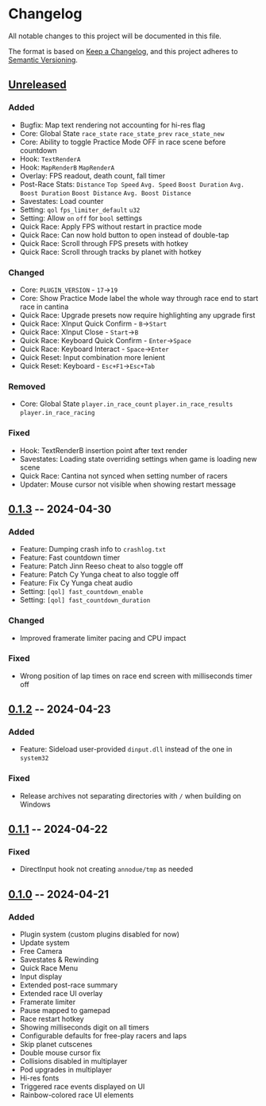 # Changelog

All notable changes to this project will be documented in this file.

The format is based on [Keep a Changelog](https://keepachangelog.com/en/1.1.0/),
and this project adheres to [Semantic Versioning](https://semver.org/spec/v2.0.0.html).

## [Unreleased]

### Added

- Bugfix: Map text rendering not accounting for hi-res flag
- Core: Global State `race_state` `race_state_prev` `race_state_new`
- Core: Ability to toggle Practice Mode OFF in race scene before countdown
- Hook: `TextRenderA`
- Hook: `MapRenderB` `MapRenderA`
- Overlay: FPS readout, death count, fall timer
- Post-Race Stats: `Distance` `Top Speed` `Avg. Speed` `Boost Duration` `Avg. Boost Duration` `Boost Distance` `Avg. Boost Distance`
- Savestates: Load counter
- Setting: `qol` `fps_limiter_default` `u32`
- Setting: Allow `on` `off` for `bool` settings
- Quick Race: Apply FPS without restart in practice mode
- Quick Race: Can now hold button to open instead of double-tap
- Quick Race: Scroll through FPS presets with hotkey
- Quick Race: Scroll through tracks by planet with hotkey


### Changed

- Core: `PLUGIN_VERSION` - `17`→`19`
- Core: Show Practice Mode label the whole way through race end to start race in cantina
- Quick Race: Upgrade presets now require highlighting any upgrade first
- Quick Race: XInput Quick Confirm - `B`→`Start`
- Quick Race: XInput Close - `Start`→`B`
- Quick Race: Keyboard Quick Confirm - `Enter`→`Space`
- Quick Race: Keyboard Interact - `Space`→`Enter`
- Quick Reset: Input combination more lenient
- Quick Reset: Keyboard - `Esc+F1`→`Esc+Tab`

### Removed

- Core: Global State `player.in_race_count` `player.in_race_results` `player.in_race_racing`

### Fixed

- Hook: TextRenderB insertion point after text render
- Savestates: Loading state overriding settings when game is loading new scene
- Quick Race: Cantina not synced when setting number of racers
- Updater: Mouse cursor not visible when showing restart message

## [0.1.3] -- 2024-04-30

### Added

- Feature: Dumping crash info to `crashlog.txt`
- Feature: Fast countdown timer
- Feature: Patch Jinn Reeso cheat to also toggle off
- Feature: Patch Cy Yunga cheat to also toggle off
- Feature: Fix Cy Yunga cheat audio
- Setting: `[qol] fast_countdown_enable`
- Setting: `[qol] fast_countdown_duration`

### Changed

- Improved framerate limiter pacing and CPU impact

### Fixed

- Wrong position of lap times on race end screen with milliseconds timer off

## [0.1.2] -- 2024-04-23

### Added

- Feature: Sideload user-provided `dinput.dll` instead of the one in `system32`

### Fixed

- Release archives not separating directories with `/` when building on Windows

## [0.1.1] -- 2024-04-22

### Fixed

- DirectInput hook not creating `annodue/tmp` as needed

## [0.1.0] -- 2024-04-21

### Added

- Plugin system (custom plugins disabled for now)
- Update system
- Free Camera
- Savestates & Rewinding
- Quick Race Menu
- Input display
- Extended post-race summary
- Extended race UI overlay
- Framerate limiter
- Pause mapped to gamepad
- Race restart hotkey
- Showing milliseconds digit on all timers
- Configurable defaults for free-play racers and laps
- Skip planet cutscenes
- Double mouse cursor fix
- Collisions disabled in multiplayer
- Pod upgrades in multiplayer
- Hi-res fonts
- Triggered race events displayed on UI
- Rainbow-colored race UI elements

[unreleased]: https://github.com/olivierlacan/keep-a-changelog/compare/0.1.3...HEAD
[0.1.3]: https://github.com/olivierlacan/keep-a-changelog/compare/0.1.2...0.1.3
[0.1.2]: https://github.com/olivierlacan/keep-a-changelog/compare/0.1.1...0.1.2
[0.1.1]: https://github.com/olivierlacan/keep-a-changelog/compare/0.1.0...0.1.1
[0.1.0]: https://github.com/olivierlacan/keep-a-changelog/releases/tag/0.1.0
